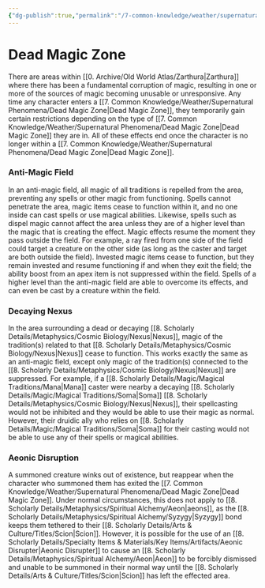```yaml
---
{"dg-publish":true,"permalink":"/7-common-knowledge/weather/supernatural-phenomena/dead-magic-zone/","noteIcon":""}
---
```


# Dead Magic Zone

There are areas within [[0. Archive/Old World Atlas/Zarthura\|Zarthura]] where there has been a fundamental corruption of magic, resulting in one or more of the sources of magic becoming unusable or unresponsive. Any time any character enters a [[7. Common Knowledge/Weather/Supernatural Phenomena/Dead Magic Zone\|Dead Magic Zone]], they temporarily gain certain restrictions depending on the type of [[7. Common Knowledge/Weather/Supernatural Phenomena/Dead Magic Zone\|Dead Magic Zone]] they are in. All of these effects end once the character is no longer within a [[7. Common Knowledge/Weather/Supernatural Phenomena/Dead Magic Zone\|Dead Magic Zone]]. 

### Anti-Magic Field
In an anti-magic field, all magic of all traditions is repelled from the area, preventing any spells or other magic from functioning. Spells cannot penetrate the area, magic items cease to function within it, and no one inside can cast spells or use magical abilities. Likewise, spells such as dispel magic cannot affect the area unless they are of a higher level than the magic that is creating the effect. Magic effects resume the moment they pass outside the field. For example, a ray fired from one side of the field could target a creature on the other side (as long as the caster and target are both outside the field). Invested magic items cease to function, but they remain invested and resume functioning if and when they exit the field; the ability boost from an apex item is not suppressed within the field. Spells of a higher level than the anti-magic field are able to overcome its effects, and can even be cast by a creature within the field. 

### Decaying Nexus 
In the area surrounding a dead or decaying [[8. Scholarly Details/Metaphysics/Cosmic Biology/Nexus\|Nexus]], magic of the tradition(s) related to that [[8. Scholarly Details/Metaphysics/Cosmic Biology/Nexus\|Nexus]] cease to function. This works exactly the same as an anti-magic field, except only magic of the tradition(s) connected to the [[8. Scholarly Details/Metaphysics/Cosmic Biology/Nexus\|Nexus]] are suppressed. For example, if a [[8. Scholarly Details/Magic/Magical Traditions/Mana\|Mana]] caster were nearby a decaying [[8. Scholarly Details/Magic/Magical Traditions/Soma\|Soma]] [[8. Scholarly Details/Metaphysics/Cosmic Biology/Nexus\|Nexus]], their spellcasting would not be inhibited and they would be able to use their magic as normal. However, their druidic ally who relies on [[8. Scholarly Details/Magic/Magical Traditions/Soma\|Soma]] for their casting would not be able to use any of their spells or magical abilities. 

### Aeonic Disruption
A summoned creature winks out of existence, but reappear when the character who summoned them has exited the [[7. Common Knowledge/Weather/Supernatural Phenomena/Dead Magic Zone\|Dead Magic Zone]]. Under normal circumstances, this does not apply to [[8. Scholarly Details/Metaphysics/Spiritual Alchemy/Aeon\|aeons]], as the [[8. Scholarly Details/Metaphysics/Spiritual Alchemy/Syzygy\|Syzygy]] bond keeps them tethered to their [[8. Scholarly Details/Arts & Culture/Titles/Scion\|Scion]]. However, it is possible for the use of an [[8. Scholarly Details/Specialty Items & Materials/Key Items/Artifacts/Aeonic Disrupter\|Aeonic Disrupter]] to cause an [[8. Scholarly Details/Metaphysics/Spiritual Alchemy/Aeon\|Aeon]] to be forcibly dismissed and unable to be summoned in their normal way until the [[8. Scholarly Details/Arts & Culture/Titles/Scion\|Scion]] has left the effected area.  